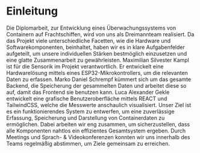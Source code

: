 # Einleitung
Die Diplomarbeit, zur Entwicklung eines Überwachungssystems von Containern auf Frachtschiffen, wird von uns als Dreimannteam realisiert. Da das Projekt viele unterschiedliche Facetten, wie die Hardware und Softwarekomponenten, beinhaltet, haben wir es in klare Aufgabenfelder aufgeteilt, um unsere individuellen Stärken bestmöglich einzusetzen und eine glatte Zusammenarbeit zu gewährleisten.
Maximilian Silvester Kampl ist für die Sensorik im Projekt verantwortlich. Er entwickelt eine Hardwarelösung mittels eines ESP32-Mikrokontrollers, um die relevanten Daten zu erfassen.
Marko Daniel Schrempf kümmert sich um das gesamte Backend, die Speicherung der gesammelten Daten und arbeitet diese so auf, damit das Frontend sie benutzen kann.
Luca Alexander Gekle entwickelt eine grafische Benutzeroberfläche mittels REACT und TailwindCSS, welche die Messwerte anschaulich visualisiert.
Unser Ziel ist es ein funktionierendes System zu entwerfen, um eine zuverlässige Erfassung, Speicherung und Darstellung von Containerdaten zu ermöglichen. Dabei arbeiten wir eng zusammen, um sicherzustellen, dass alle Komponenten nahtlos ein effizientes Gesamtsystem ergeben. Durch Meetings und Sprach- & Videokonferenzen konnten wir uns innerhalb des Teams regelmäßig abstimmen, um Ziele gemeinsam zu erreichen.